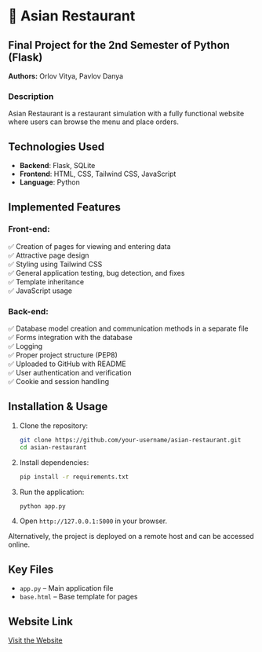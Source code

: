# 🍜 Asian Restaurant

## Final Project for the 2nd Semester of Python (Flask)
**Authors:** Orlov Vitya, Pavlov Danya

### Description
Asian Restaurant is a restaurant simulation with a fully functional website where users can browse the menu and place orders.

## Technologies Used
- **Backend**: Flask, SQLite  
- **Frontend**: HTML, CSS, Tailwind CSS, JavaScript  
- **Language**: Python  

## Implemented Features
### Front-end:
✅ Creation of pages for viewing and entering data  
✅ Attractive page design  
✅ Styling using Tailwind CSS  
✅ General application testing, bug detection, and fixes  
✅ Template inheritance  
✅ JavaScript usage  

### Back-end:
✅ Database model creation and communication methods in a separate file  
✅ Forms integration with the database  
✅ Logging  
✅ Proper project structure (PEP8)  
✅ Uploaded to GitHub with README  
✅ User authentication and verification  
✅ Cookie and session handling  

## Installation & Usage
1. Clone the repository:  
   ```bash
   git clone https://github.com/your-username/asian-restaurant.git
   cd asian-restaurant
   ```  
2. Install dependencies:  
   ```bash
   pip install -r requirements.txt
   ```  
3. Run the application:  
   ```bash
   python app.py
   ```  
4. Open `http://127.0.0.1:5000` in your browser.  

Alternatively, the project is deployed on a remote host and can be accessed online.

## Key Files
- `app.py` – Main application file  
- `base.html` – Base template for pages  

## Website Link
[Visit the Website](http://116.203.195.165:8743/)  

